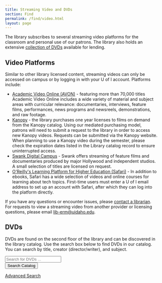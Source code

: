 ```yaml
---
title: Streaming Video and DVDs
section: Find
permalink: /find/video.html
layout: page
---
```


The library subscribes to several streaming video platforms for the classroom and personal use of our patrons.
The library also holds an extensive <a href="#dvds">collection of DVDs</a> available for lending.

## Video Platforms

Similar to other library licensed content, streaming videos can only be accessed on campus or by logging in with your U of I account.
Platforms include:

- <a href="https://uidaho.idm.oclc.org/login?url=https://video.alexanderstreet.com/channel/academic-video-online" >Academic Video Online (AVON)</a> - featuring more than 70,000 titles Academic Video Online includes a wide variety of material and subject areas with curricular relevance: documentaries, interviews, feature films, performances, news programs and newsreels, demonstrations, and raw footage. 
- <a href="https://uidaho.idm.oclc.org/login?url=https://uidaho.kanopy.com/" >Kanopy</a> - the library purchases one year licenses to films on demand from the Kanopy catalog. Using our mediated purchasing model, patrons will need to submit a request to the library in order to access new Kanopy videos. Requests can be submitted via the Kanopy website. When planning to use a Kanopy video during the semester, please check the expiration dates listed in the Library catalog record to ensure uninterrupted access.
- <a href="https://uidaho.idm.oclc.org/login?url=https://digitalcampus.swankmp.net/unividaho295672/#/digitalCampus/browse" >Swank Digital Campus</a> - Swank offers streaming of feature films and documentaries produced by major Hollywood and independent studios. A small selection of titles are licensed on request.
- <a href="https://uidaho.idm.oclc.org/login?url=https://www.oreilly.com/library-access/?email=^u" >O'Reilly's Learning Platform for Higher Education (Safari)</a> - In addition to ebooks, Safari has a wide selection of videos and online courses for learning about tech topics. First-time users must enter a U of I email address to set up an account with Safari, after which they can log into the platform directly.

If you have any questions or encounter issues, please <a href="{{ '/help/' | relative_url }}">contact a librarian</a>.
For requests to view a streaming video from another provider or licensing questions, please email <lib-erm@uidaho.edu>.

## DVDs

DVDs are found on the second floor of the library and can be discovered in the library catalog.
Use the search box below to find DVDs in our catalog. You can search by title, creator (director/writer), and subject.

<div class="card mb-4 searchcontainer">
  <div class="card-body">
      <script>
      function primo_search() {
          var query = document.getElementById("primo-search").value;
          window.open("https://alliance-uidaho.primo.exlibrisgroup.com/discovery/search?pfilter=rtype,exact,dvd_videos,AND&tab=UI_EResources_Slot&search_scope=MyInst_and_CI&vid=01ALLIANCE_UID:UID&mode=advanced&query=any,contains," + encodeURIComponent(query), "_self" ); }
      </script>
      <form class="mt-4" role="search" onsubmit="primo_search(); return false;">
        <div class="row g-2 justify-content-center">
          <div class="col-10 col-md-6"><input id="primo-search" class="form-control form-control-lg mb-2" type="search" placeholder="Search for DVDs ..." aria-label="Search for DVDs"></div>
          <div class="col-10 col-md-2"><button class="btn btn-lg btn-pride-gold text-dark w-100 mb-2" type="submit"><span class="fas fa-search"></span><span class="visually-hidden">Search Catalog</span></button></div>
        </div>
      </form>
      <div class="text-center"><a href="https://alliance-uidaho.primo.exlibrisgroup.com/discovery/search?vid=01ALLIANCE_UID:UID&mode=advanced" class="text-white">Advanced Search</a></div>
  </div>
</div>
